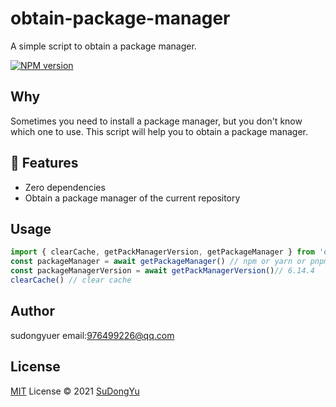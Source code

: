 # obtain-package-manager

A simple script to obtain a package manager.

[![NPM version](https://badge.fury.io/js/obtain-package-manager.png)](https://www.npmjs.com/package/obtain-package-manager)

## Why
Sometimes you need to install a package manager, but you don't know which one to use. This script will help you to obtain a package manager.
## 🚀 Features

- Zero dependencies  
- Obtain a package manager of the current repository

## Usage

```js
import { clearCache, getPackManagerVersion, getPackageManager } from 'obtain-package-manager'
const packageManager = await getPackageManager() // npm or yarn or pnpm
const packageManagerVersion = await getPackManagerVersion()// 6.14.4
clearCache() // clear cache
```

## Author
sudongyuer email:976499226@qq.com

## License

[MIT](./LICENSE) License © 2021 [SuDongYu](https://github.com/sudongyuer)
